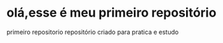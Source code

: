 # olá,esse é meu primeiro repositório
 primeiro repositorio repositório criado para pratica e estudo 
